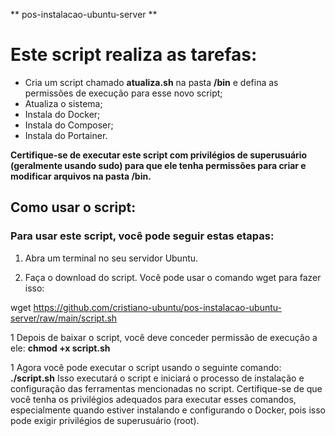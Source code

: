 ** pos-instalacao-ubuntu-server **
# Este script realiza as tarefas:

- Cria um script chamado **atualiza.sh** na pasta **/bin** e defina as permissões de execução para esse novo script;
- Atualiza o sistema;
- Instala do Docker;
- Instala do Composer;
- Instala do Portainer.

**Certifique-se de executar este script com privilégios de superusuário (geralmente usando sudo) para que ele tenha permissões para criar e modificar arquivos na pasta /bin.**

## Como usar o script:

### Para usar este script, você pode seguir estas etapas:

1. Abra um terminal no seu servidor Ubuntu.

2. Faça o download do script. Você pode usar o comando wget para fazer isso:

wget https://github.com/cristiano-ubuntu/pos-instalacao-ubuntu-server/raw/main/script.sh

1 Depois de baixar o script, você deve conceder permissão de execução a ele:
**chmod +x script.sh**

1 Agora você pode executar o script usando o seguinte comando:
**./script.sh**
Isso executará o script e iniciará o processo de instalação e configuração das ferramentas mencionadas no script.
Certifique-se de que você tenha os privilégios adequados para executar esses comandos, especialmente quando estiver instalando e configurando o Docker, pois isso pode exigir privilégios de superusuário (root).

